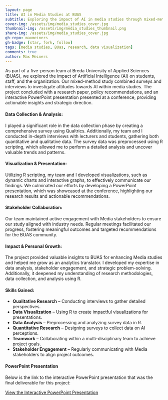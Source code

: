 ```yaml
---
layout: page
title: AI in Media Studies at BUAS
subtitle: Exploring the impact of AI in media studies through mixed-method research
cover-img: /assets/img/media_studies_cover.jpg
thumbnail-img: /assets/img/media_studies_thumbnail.png
share-img: /assets/img/media_studies_cover.jpg
gh-repo: maxmeiners
gh-badge: [star, fork, follow]
tags: [media studies, BUas, research, data visualization]
comments: true
author: Max Meiners
---
```


<div>
  <p>As part of a five-person team at Breda University of Applied Sciences (BUAS), we explored the impact of Artificial Intelligence (AI) on students, staff, and the organization. Our mixed-method study combined surveys and interviews to investigate attitudes towards AI within media studies. The project concluded with a research paper, policy recommendations, and an interactive PowerPoint presentation presented at a conference, providing actionable insights and strategic direction.</p>

  <h4>Data Collection & Analysis:</h4>
  <p>I played a significant role in the data collection phase by creating a comprehensive survey using Qualtrics. Additionally, my team and I conducted in-depth interviews with lecturers and students, gathering both quantitative and qualitative data. The survey data was preprocessed using R scripting, which allowed me to perform a detailed analysis and uncover valuable trends and patterns.</p>

  <h4>Visualization & Presentation:</h4>
  <p>Utilizing R scripting, my team and I developed visualizations, such as dynamic charts and interactive graphs, to effectively communicate our findings. We culminated our efforts by developing a PowerPoint presentation, which was showcased at the conference, highlighting our research results and actionable recommendations.</p>

  <h4>Stakeholder Collaboration:</h4>
  <p>Our team maintained active engagement with Media stakeholders to ensure our study aligned with industry needs. Regular meetings facilitated our progress, fostering meaningful outcomes and targeted recommendations for the BUAS community.</p>

  <h4>Impact & Personal Growth:</h4>
  <p>The project provided valuable insights to BUAS for enhancing Media studies and helped me grow as an analytics translator. I developed my expertise in data analysis, stakeholder engagement, and strategic problem-solving. Additionally, it deepened my understanding of research methodologies, data collection, and analysis using R.</p>

  <h4>Skills Gained:</h4>
  <ul>
    <li><strong>Qualitative Research</strong> – Conducting interviews to gather detailed perspectives.</li>
    <li><strong>Data Visualization</strong> – Using R to create impactful visualizations for presentations.</li>
    <li><strong>Data Analysis</strong> – Preprocessing and analyzing survey data in R.</li>
    <li><strong>Quantitative Research</strong> – Designing surveys to collect data on AI perceptions.</li>
    <li><strong>Teamwork</strong> – Collaborating within a multi-disciplinary team to achieve project goals.</li>
    <li><strong>Stakeholder Engagement</strong> – Regularly communicating with Media stakeholders to align project outcomes.</li>
  </ul>

  <h4>PowerPoint Presentation</h4>
  <p>Below is the link to the interactive PowerPoint presentation that was the final deliverable for this project:</p>
  <a href="https://edubuas-my.sharepoint.com/:p:/g/personal/214936_buas_nl/EfDtobFMb3FJgJW2LjLcmWEBUXR3-ITpDCHQWaUocMHQxA?e=4zoQwj" target="_blank">View the Interactive PowerPoint Presentation</a>
</div>

